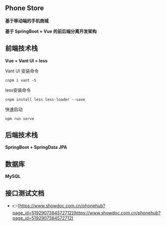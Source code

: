 ## Phone Store

**基于移动端的手机商城**

**基于 SpringBoot + Vue 的前后端分离开发架构**



## 前端技术栈

**Vue + Vant UI + less**

Vant UI 安装命令

```shell
cnpm i vant -S
```

less安装命令

```shell
cnpm install less less-loader --save
```

快速启动

```shell
npm run serve
```



## 后端技术栈

**SpringBoot + SpringData JPA**



## 数据库

**MySQL**



## 接口测试文档

- 👉[https://www.showdoc.com.cn/phonehub?page_id=5192907384572712](https://www.showdoc.com.cn/phonehub?page_id=5192907384572712)